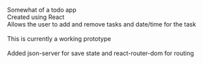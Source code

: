 Somewhat of a todo app <br>
Created using React <br>
Allows the user to add and remove tasks and date/time for the task <br>
<br>
This is currently a working prototype<br>
<br>
Added json-server for save state and react-router-dom for routing
